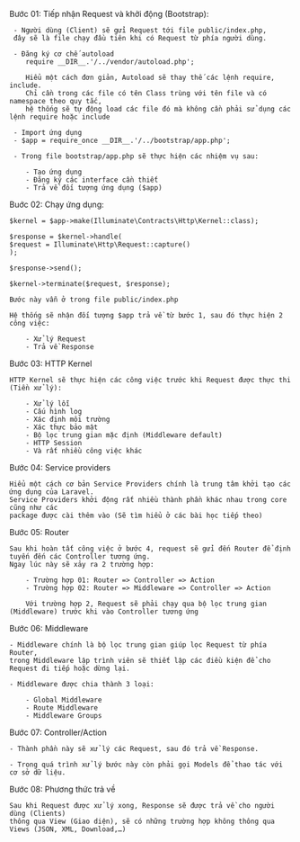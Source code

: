 Bước 01: Tiếp nhận Request và khởi động (Bootstrap):

     - Người dùng (Client) sẽ gửi Request tới file public/index.php,
     đây sẽ là file chạy đầu tiên khi có Request từ phía người dùng.

     - Đăng ký cơ chế autoload
        require __DIR__.'/../vendor/autoload.php';

        Hiểu một cách đơn giản, Autoload sẽ thay thế các lệnh require, include.
        Chỉ cần trong các file có tên Class trùng với tên file và có namespace theo quy tắc,
        hệ thống sẽ tự động load các file đó mà không cần phải sử dụng các lệnh require hoặc include

     - Import ứng dụng
     - $app = require_once __DIR__.'/../bootstrap/app.php';

     - Trong file bootstrap/app.php sẽ thực hiện các nhiệm vụ sau:

        - Tạo ứng dụng
        - Đăng ký các interface cần thiết
        - Trả về đối tượng ứng dụng ($app)

Buớc 02: Chạy ứng dụng:

    $kernel = $app->make(Illuminate\Contracts\Http\Kernel::class);

    $response = $kernel->handle(
    $request = Illuminate\Http\Request::capture()
    );

    $response->send();

    $kernel->terminate($request, $response);

    Bước này vẫn ở trong file public/index.php

    Hệ thống sẽ nhận đối tượng $app trả về từ bước 1, sau đó thực hiện 2 công việc:

        - Xử lý Request
        - Trả về Response

Bước 03: HTTP Kernel

    HTTP Kernel sẽ thực hiện các công việc trước khi Request được thực thi (Tiền xử lý):

        - Xử lý lỗi
        - Cấu hình log
        - Xác định môi trường
        - Xác thực bảo mật
        - Bộ lọc trung gian mặc định (Middleware default)
        - HTTP Session
        - Và rất nhiều công việc khác

Bước 04: Service providers

    Hiểu một cách cơ bản Service Providers chính là trung tâm khởi tạo các ứng dụng của Laravel.
    Service Providers khởi động rất nhiều thành phần khác nhau trong core cũng như các
    package được cài thêm vào (Sẽ tìm hiểu ở các bài học tiếp theo)

Bước 05: Router

    Sau khi hoàn tất công việc ở bước 4, request sẽ gửi đến Router để định tuyến đến các Controller tương ứng.
    Ngay lúc này sẽ xảy ra 2 trường hợp:

        - Trường hợp 01: Router => Controller => Action
        - Trường hợp 02: Router => Middleware => Controller => Action

        Với trường hợp 2, Request sẽ phải chạy qua bộ lọc trung gian (Middleware) trước khi vào Controller tương ứng

Bước 06: Middleware

    - Middleware chính là bộ lọc trung gian giúp lọc Request từ phía Router,
    trong Middleware lập trình viên sẽ thiết lập các điều kiện để cho Request đi tiếp hoặc dừng lại.

    - Middleware được chia thành 3 loại:

        - Global Middleware
        - Route Middleware
        - Middleware Groups

Bước 07: Controller/Action

    - Thành phần này sẽ xử lý các Request, sau đó trả về Response.

    - Trong quá trình xử lý bước này còn phải gọi Models để thao tác với cơ sở dữ liệu.

Bước 08: Phương thức trả về

    Sau khi Request được xử lý xong, Response sẽ được trả về cho người dùng (Clients)
    thông qua View (Giao diện), sẽ có những trường hợp không thông qua Views (JSON, XML, Download,…)
